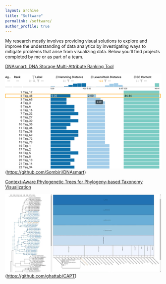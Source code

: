 ```yaml
---
layout: archive
title: "Software"
permalink: /software/
author_profile: true
---
```


My research mostly involves providing visual solutions to explore and improve the understanding of data analytics by investigating ways to mitigate problems that arise from visualizing data. Below you'll find projects completed by me or as part of a team.

[DNAsmart: DNA Storage Multi-Attribute Ranking Tool](https://dnasmart.mathematik.uni-marburg.de/)

![](/images/software/ezekannagha2023csbj.webp)(https://github.com/Sombiri/DNAsmart)
  
[Context-Aware Phylogenetic Trees for Phylogeny-based Taxonomy Visualization](https://capt.mathematik.uni-marburg.de/)

![](/images/software/kaya2022fg.webp)(https://github.com/ghattab/CAPT)

